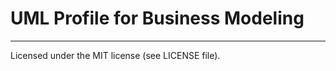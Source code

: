 UML Profile for Business Modeling
=================================


---

Licensed under the MIT license (see LICENSE file).
